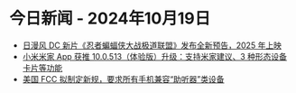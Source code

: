# 今日新闻 - 2024年10月19日
- [日漫风 DC 新片《忍者蝙蝠侠大战极道联盟》发布全新预告，2025 年上映](https://www.ithome.com/0/803/464.htm)
- [小米米家 App 获推 10.0.513（体验版）升级：支持米家建议、3 种形态设备卡片等功能](https://www.ithome.com/0/803/463.htm)
- [美国 FCC 拟制定新规，要求所有手机兼容“助听器”类设备](https://www.ithome.com/0/803/461.htm)
